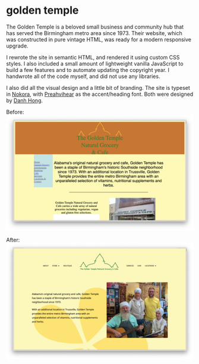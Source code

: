 # golden temple

The Golden Temple is a beloved small business and community hub that has served the Birmingham metro area since 1973. Their website, which was constructed in pure vintage HTML, was ready for a modern responsive upgrade.

I rewrote the site in semantic HTML, and rendered it using custom CSS styles. I also included a small amount of lightweight vanilla JavaScript to build a few features and to automate updating the copyright year. I handwrote all of the code myself, and did not use any libraries.

I also did all the visual design and a little bit of branding. The site is typeset in [Nokora](https://fonts.google.com/specimen/Nokora/about?query=Danh+Hong), with [Preahvihear](https://fonts.google.com/specimen/Preahvihear/about?query=Danh+Hong) as the accent/heading font. Both were designed by [Danh Hong](https://github.com/danhhong).

Before:
![screenshot of old landing page](./img/screenshot-before.png)

After:
![screenshot of new landing page](./img/screenshot-after-01.png)
